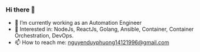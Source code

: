 ### Hi there 👋


- 🔭 I’m currently working as an Automation Engineer
- 🌱 Interested in: NodeJs, ReactJs, Golang, Ansible, Container, Container Orchestration, DevOps.
- 📫 How to reach me: nguyenduyphuong14121996@gmail.com 

